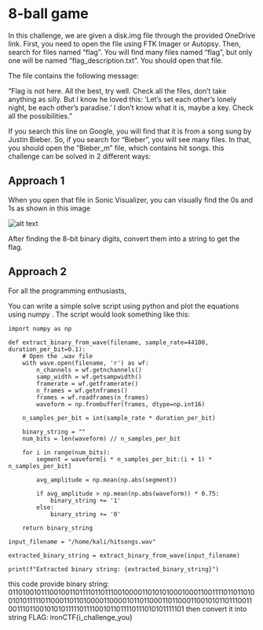 # 8-ball game

In this challenge, we are given a disk.img file through the provided OneDrive link. First, you need to open the file using FTK Imager or Autopsy. Then, search for files named “flag”. You will find many files named “flag”, but only one will be named “flag_description.txt”. You should open that file.

The file contains the following message:

“Flag is not here. All the best, try well. Check all the files, don’t take anything as silly. But I know he loved this: ‘Let’s set each other’s lonely night, be each other’s paradise.’ I don’t know what it is, maybe a key. Check all the possibilities.”

If you search this line on Google, you will find that it is from a song sung by Justin Bieber. So, if you search for “Bieber”, you will see many files. In that, you should open the “Bieber_m” file, which contains hit songs. this challenge can be solved in 2 different ways:

## Approach 1

When you open that file in Sonic Visualizer, you can visually find the 0s and 1s as shown in this image

![alt text](hitsongs.png)

After finding the 8-bit binary digits, convert them into a string to get the flag.

## Approach 2

For all the programming enthusiasts,

You can write a simple solve script using python and plot the equations using numpy . The script would look something like this:

```import wave
import numpy as np

def extract_binary_from_wave(filename, sample_rate=44100, duration_per_bit=0.1):
    # Open the .wav file
    with wave.open(filename, 'r') as wf:
        n_channels = wf.getnchannels()
        samp_width = wf.getsampwidth()
        framerate = wf.getframerate()
        n_frames = wf.getnframes()
        frames = wf.readframes(n_frames)
        waveform = np.frombuffer(frames, dtype=np.int16)

    n_samples_per_bit = int(sample_rate * duration_per_bit)

    binary_string = ""
    num_bits = len(waveform) // n_samples_per_bit

    for i in range(num_bits):
        segment = waveform[i * n_samples_per_bit:(i + 1) * n_samples_per_bit]

        avg_amplitude = np.mean(np.abs(segment))

        if avg_amplitude > np.mean(np.abs(waveform)) * 0.75:
            binary_string += '1'
        else:
            binary_string += '0'

    return binary_string

input_filename = "/home/kali/hitsongs.wav"

extracted_binary_string = extract_binary_from_wave(input_filename)

print(f"Extracted binary string: {extracted_binary_string}")

```
this code provide binary string: 011010010111001001101111011011100100001101010100010001100111101101101001010111110110001101101000011000010110110001101100011001010110111001100111011001010101111101111001011011110111010101111101
then convert it into string
FLAG: ironCTF{i_challenge_you}
